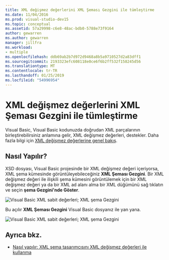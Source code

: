 ```yaml
---
title: XML değişmez değerlerini XML Şeması Gezgini ile tümleştirme
ms.date: 11/04/2016
ms.prod: visual-studio-dev15
ms.topic: conceptual
ms.assetid: 57a29998-c6e8-48ac-bdb0-5788e73f9164
author: gewarren
ms.author: gewarren
manager: jillfra
ms.workload:
- multiple
ms.openlocfilehash: ddb69ab2b7d972d9468a8b5a9710527d2a83dff1
ms.sourcegitcommit: 2193323efc608118e0ce6f6b2ff532f158245d56
ms.translationtype: MT
ms.contentlocale: tr-TR
ms.lasthandoff: 01/25/2019
ms.locfileid: "54996954"
---
```

# <a name="integration-of-xml-literals-with-xml-schema-explorer"></a>XML değişmez değerlerini XML Şeması Gezgini ile tümleştirme

Visual Basic, Visual Basic kodunuzda doğrudan XML parçalarının birleştirebilirsiniz anlamına gelir, XML değişmez değerleri, destekler. Daha fazla bilgi için [XML değişmez değerlerine genel bakış](http://go.microsoft.com/fwlink/?LinkId=140325).

## <a name="how-to"></a>Nasıl Yapılır?

XSD dosyası, Visual Basic projesinde bir XML değişmez değeri içeriyorsa, XML şema kümesinde görüntüleyebileceğiniz **XML Şeması Gezgini**. Bir XML değişmez değeri ile ilişkili şema kümesini görüntülemek için bir XML değişmez değeri ya da bir XML ad alanı alma bir XML düğümünü sağ tıklatın ve seçin **şema Gezgini'nde Göster**.

![Visual Basic XML sabit değerleri; XML şema Gezgini](../xml-tools/media/vbxmlliteralswithxmlschemaexplorer1.gif)

Bu açılır **XML Şeması Gezgini** Visual Basic dosyanız ile yan yana.

![Visual Basic XML sabit değerleri; XML şema Gezgini](../xml-tools/media/vbxmlliteralswithxmlschemaexplorer2.gif)

## <a name="see-also"></a>Ayrıca bkz.

- [Nasıl yapılır: XML şema tasarımcısını XML değişmez değerleri ile kullanma](../xml-tools/how-to-use-the-xml-schema-designer-with-xml-literals.md)